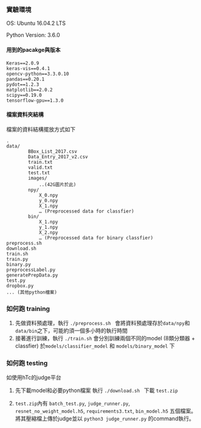 
### 實驗環境
OS: 	Ubuntu 16.04.2 LTS


Python Version: 3.6.0

#### 用到的pacakge與版本
```
Keras==2.0.9
keras-vis==0.4.1
opencv-python==3.3.0.10
pandas==0.20.1
pydot==1.2.3
matplotlib==2.0.2
scipy==0.19.0
tensorflow-gpu==1.3.0
```

####  檔案資料夾結構

檔案的資料結構擺放方式如下
```
.
data/
        BBox_List_2017.csv
        Data_Entry_2017_v2.csv
        train.txt
        valid.txt
        test.txt
        images/
            ..(42G圖片於此)
        npy/
            X_0.npy
            y_0.npy
            X_1.npy
            … (Preprocessed data for classfier)
        bin/
            X_1.npy
            y_1.npy
            X_2.npy
            … (Preprocessed data for binary classfier)
preprocess.sh 
download.sh
train.sh 
train.py
binary.py
preprocessLabel.py
generatePrepData.py
test.py
dropbox.py
... (其他python檔案)
```

### 如何跑 training 
1. 先做資料預處理，執行
`./preprocess.sh `
會將資料預處理存於`data/npy`和`data/bin`之下，可能約須一個多小時的執行時間
2. 接著進行訓練，執行
`./train.sh` 會分別訓練兩個不同的model (8類分類器 + classfier) 於`models/classifier_model` 和 `models/binary_model` 下
### 如何跑 testing 
如使用hTc的judge平台
1. 先下載model和必要python檔案
執行 `./download.sh ` 下載 `test.zip`

2. `test.zip`內有 `batch_test.py`, `judge_runner.py`, `resnet_no_weight_model.h5`, `requirements3.txt`, `bin_model.h5` 五個檔案。將其壓縮檔上傳於judge並以 `python3 judge_runner.py` 的command執行。




